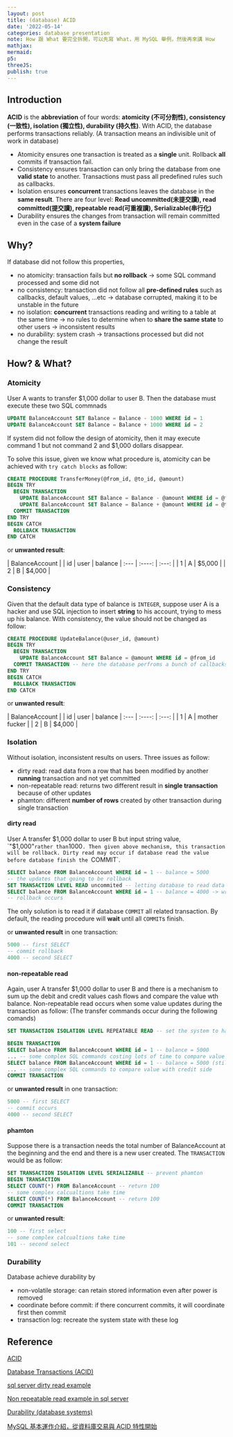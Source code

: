 ```yaml
---
layout: post
title: (database) ACID
date: '2022-05-14'
categories: database presentation
note: How 跟 What 要完全拆開，可以先寫 What，用 MySQL 舉例，然後再來講 How
mathjax:
mermaid:
p5:
threeJS:
publish: true
---
```


## Introduction

**ACID** is the **abbreviation** of four words: **atomicity (不可分割性), consistency (一致性), isolation (獨立性), durability (持久性)**. With ACID, the database performs transactions reliably. (A transaction means an indivisible unit of work in database)

* Atomicity ensures one transaction is treated as a **single** unit. Rollback **all** commits if transaction fail.
* Consistency ensures transaction can only bring the database from one **valid state** to another. Transactions must pass all predefined rules such as callbacks.
* Isolation ensures **concurrent** transactions leaves the database in the **same result**. There are four level: **Read uncommitted(未提交讀), read committed(提交讀), repeatable read(可重複讀), Serializable(串行化)**
* Durability ensures the changes from transaction will remain committed even in the case of a **system failure**

## Why?

If database did not follow this properties,

* no atomicity: transaction fails but **no rollback** -> some SQL command processed and some did not
* no consistency: transaction did not follow all **pre-defined rules** such as callbacks, default values, ...etc -> database corrupted, making it to be unstable in the future
* no isolation: **concurrent** transactions reading and writing to a table at the same time -> no rules to determine when to **share the same state** to other users -> inconsistent results
* no durability: system crash -> transactions processed but did not change the result

## How? & What?

### Atomicity

User A wants to transfer $1,000 dollar to user B. Then the database must execute these two SQL commnads

```SQL
UPDATE BalanceAccount SET Balance = Balance - 1000 WHERE id = 1
UPDATE BalanceAccount SET Balance = Balance + 1000 WHERE id = 2
```

If system did not follow the design of atomicity, then it may execute command 1 but not command 2 and $1,000 dollars disappear.

To solve this issue, given we know what procedure is, atomicity can be achieved with `try catch blocks` as follow:

```SQL
CREATE PROCEDURE TransferMoney(@from_id, @to_id, @amount)
BEGIN TRY
  BEGIN TRANSACTION
    UPDATE BalanceAccount SET Balance = Balance - @amount WHERE id = @from_id
    UPDATE BalanceAccount SET Balance = Balance + @amount WHERE id = @to_id
  COMMIT TRANSACTION
END TRY
BEGIN CATCH
  ROLLBACK TRANSACTION
END CATCH
```

or **unwanted result**:

| BalanceAccount |
| id | user | balance
| :--- | :----: | :---: |
| 1 | A | $5,000 |
| 2 | B | $4,000 |

### Consistency

Given that the default data type of balance is `INTEGER`, suppose user A is a hacker and use SQL injection to insert **string** to his account, trying to mess up his balance. With consistency, the value should not be changed as follow:

```SQL
CREATE PROCEDURE UpdateBalance(@user_id, @amount)
BEGIN TRY
  BEGIN TRANSACTION
    UPDATE BalanceAccount SET Balance = @amount WHERE id = @from_id
  COMMIT TRANSACTION -- here the database perfroms a bunch of callbacks, which the wrong datatype should be detected
END TRY
BEGIN CATCH
  ROLLBACK TRANSACTION
END CATCH
```

or **unwanted result**:

| BalanceAccount |
| id | user | balance
| :--- | :----: | :---: |
| 1 | A | mother fucker |
| 2 | B | $4,000 |

### Isolation

Without isolation, inconsistent results on users. Three issues as follow:

* dirty read: read data from a row that has been modified by another **running** transaction and not yet committed
* non-repeatable read: returns two different result in **single transaction** because of other updates
* phamton: different **number of rows** created by other transaction during single transaction

#### dirty read

User A transfer $1,000 dollar to user B but input string value, `"$1,000"` rather than `1000`. Then given above mechanism, this transaction will be rollback. Dirty read may occur if database read the value before database finish the `COMMIT`.

```SQL
SELECT balance FROM BalanceAccount WHERE id = 1 -- balance = 5000
-- the updates that going to be rollback
SET TRANSACTION LEVEL READ uncommited -- letting database to read data from uncommited data
SELECT balance FROM BalanceAccount WHERE id = 1 -- balance = 4000 -> wrong
-- rollback occurs
```

The only solution is to read it if database `COMMIT` all related transaction. By default, the reading procedure will **wait** until all `COMMIT`s finish.

or **unwanted result** in one transaction:

```SQL
5000 -- first SELECT
-- commit rollback
4000 -- second SELECT
```

#### non-repeatable read

Again, user A transfer $1,000 dollar to user B and there is a mechanism to sum up the debit and credit values cash flows and compare the value wth balance. Non-repeatable read occurs when some value updates during the transaction as follow: (The transfer commands occur during the following comands)

```SQL
SET TRANSACTION ISOLATION LEVEL REPEATABLE READ -- set the system to have only repeatable read, so that no non-repeatable read occurs

BEGIN TRANSACTION
SELECT balance FROM BalanceAccount WHERE id = 1 -- balance = 5000
... -- some complex SQL commands costing lots of time to compare value with debit side
SELECT balance FROM BalanceAccount WHERE id = 1 -- balance = 5000 (still!!!!!!!!!!)
... -- some complex SQL commands to compare value with credit side
COMMIT TRANSACTION
```

or **unwanted result** in one transaction:

```SQL
5000 -- first SELECT
-- commit occurs
4000 -- second SELECT
```

#### phamton

Suppose there is a transaction needs the total number of BalanceAccount at the beginning and the end and there is a new user created. The `TRANSACTION` would be as follow:

```SQL
SET TRANSACTION ISOLATION LEVEL SERIALIZABLE -- prevent phamton
BEGIN TRANSACTION
SELECT COUNT(*) FROM BalanceAccount -- return 100
-- some complex calcualtions take time
SELECT COUNT(*) FROM BalanceAccount -- return 100
COMMIT TRANSACTION
```

or **unwanted result**:

```SQL
100 -- first select
-- some complex calcualtions take time
101 -- second select
```

### Durability

Database achieve durability by

* non-volatile storage: can retain stored information even after power is removed
* coordinate before commit: if there concurrent commits, it will coordinate first then commit
* transaction log: recreate the system state with these log

## Reference

[ACID](https://en.wikipedia.org/wiki/ACID)

[Database Transactions (ACID)](https://www.youtube.com/watch?v=AcqtAEzuoj0)

[sql server dirty read example](https://www.youtube.com/watch?v=5ZEchu2WnD4)

[Non repeatable read example in sql server](https://www.youtube.com/watch?v=d5QNpsezNTs)

[Durability (database systems)](https://en.wikipedia.org/wiki/Durability_(database_systems))

[MySQL 基本運作介紹，從資料庫交易與 ACID 特性開始](https://tw.alphacamp.co/blog/mysql-intro-acid-in-databases)
